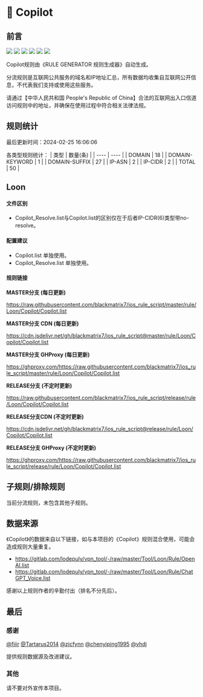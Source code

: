 # 🧸 Copilot

## 前言

![](https://shields.io/badge/-移除重复规则-ff69b4) ![](https://shields.io/badge/-DOMAIN与DOMAIN--SUFFIX合并-green) ![](https://shields.io/badge/-DOMAIN--SUFFIX间合并-critical) ![](https://shields.io/badge/-DOMAIN与DOMAIN--KEYWORD合并-9cf) ![](https://shields.io/badge/-DOMAIN--SUFFIX与DOMAIN--KEYWORD合并-blue) ![](https://shields.io/badge/-IP--CIDR(6)合并-blueviolet) 

Copilot规则由《RULE GENERATOR 规则生成器》自动生成。

分流规则是互联网公共服务的域名和IP地址汇总，所有数据均收集自互联网公开信息，不代表我们支持或使用这些服务。

请通过【中华人民共和国 People's Republic of China】合法的互联网出入口信道访问规则中的地址，并确保在使用过程中符合相关法律法规。

## 规则统计

最后更新时间：2024-02-25 16:06:06

各类型规则统计：
| 类型 | 数量(条)  | 
| ---- | ----  |
| DOMAIN | 18  | 
| DOMAIN-KEYWORD | 1  | 
| DOMAIN-SUFFIX | 27  | 
| IP-ASN | 2  | 
| IP-CIDR | 2  | 
| TOTAL | 50  | 


## Loon 

#### 文件区别
- Copilot_Resolve.list与Copilot.list的区别仅在于后者IP-CIDR(6)类型带no-resolve。

#### 配置建议
- Copilot.list 单独使用。
- Copilot_Resolve.list 单独使用。

#### 规则链接
**MASTER分支 (每日更新)**

https://raw.githubusercontent.com/blackmatrix7/ios_rule_script/master/rule/Loon/Copilot/Copilot.list

**MASTER分支 CDN (每日更新)**

https://cdn.jsdelivr.net/gh/blackmatrix7/ios_rule_script@master/rule/Loon/Copilot/Copilot.list

**MASTER分支 GHProxy (每日更新)**

https://ghproxy.com/https://raw.githubusercontent.com/blackmatrix7/ios_rule_script/master/rule/Loon/Copilot/Copilot.list

**RELEASE分支 (不定时更新)**

https://raw.githubusercontent.com/blackmatrix7/ios_rule_script/release/rule/Loon/Copilot/Copilot.list

**RELEASE分支CDN (不定时更新)**

https://cdn.jsdelivr.net/gh/blackmatrix7/ios_rule_script@release/rule/Loon/Copilot/Copilot.list

**RELEASE分支 GHProxy (不定时更新)**

https://ghproxy.com/https://raw.githubusercontent.com/blackmatrix7/ios_rule_script/release/rule/Loon/Copilot/Copilot.list

## 子规则/排除规则


当前分流规则，未包含其他子规则。

## 数据来源

《Copilot》的数据来自以下链接，如与本项目的《Copilot》规则混合使用，可能会造成规则大量重复。

- https://gitlab.com/lodepuly/vpn_tool/-/raw/master/Tool/Loon/Rule/OpenAI.list
- https://gitlab.com/lodepuly/vpn_tool/-/raw/master/Tool/Loon/Rule/ChatGPT_Voice.list


感谢以上规则作者的辛勤付出（排名不分先后）。

## 最后

### 感谢

[@fiiir](https://github.com/fiiir) [@Tartarus2014](https://github.com/Tartarus2014) [@zjcfynn](https://github.com/zjcfynn) [@chenyiping1995](https://github.com/chenyiping1995) [@vhdj](https://github.com/vhdj)

提供规则数据源及改进建议。

### 其他

请不要对外宣传本项目。